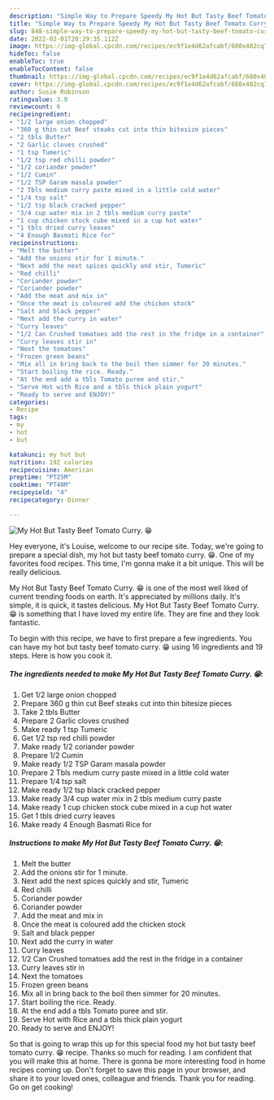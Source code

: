 ```yaml
---
description: "Simple Way to Prepare Speedy My Hot But Tasty Beef Tomato Curry. 😁"
title: "Simple Way to Prepare Speedy My Hot But Tasty Beef Tomato Curry. 😁"
slug: 848-simple-way-to-prepare-speedy-my-hot-but-tasty-beef-tomato-curry
date: 2022-02-01T20:29:35.112Z
image: https://img-global.cpcdn.com/recipes/ec9f1e4d62afcabf/680x482cq70/my-hot-but-tasty-beef-tomato-curry-recipe-main-photo.jpg
hideToc: false
enableToc: true
enableTocContent: false
thumbnail: https://img-global.cpcdn.com/recipes/ec9f1e4d62afcabf/680x482cq70/my-hot-but-tasty-beef-tomato-curry-recipe-main-photo.jpg
cover: https://img-global.cpcdn.com/recipes/ec9f1e4d62afcabf/680x482cq70/my-hot-but-tasty-beef-tomato-curry-recipe-main-photo.jpg
author: Susie Robinson
ratingvalue: 3.9
reviewcount: 6
recipeingredient:
- "1/2 large onion chopped"
- "360 g thin cut Beef steaks cut into thin bitesize pieces"
- "2 tbls Butter"
- "2 Garlic cloves crushed"
- "1 tsp Tumeric"
- "1/2 tsp red chilli powder"
- "1/2 coriander powder"
- "1/2 Cumin"
- "1/2 TSP Garam masala powder"
- "2 Tbls medium curry paste mixed in a little cold water"
- "1/4 tsp salt"
- "1/2 tsp black cracked pepper"
- "3/4 cup water mix in 2 tbls medium curry paste"
- "1 cup chicken stock cube mixed in a cup hot water"
- "1 tbls dried curry leaves"
- "4 Enough Basmati Rice for"
recipeinstructions:
- "Melt the butter"
- "Add the onions stir for 1 minute."
- "Next add the next spices quickly and stir, Tumeric"
- "Red chilli"
- "Coriander powder"
- "Coriander powder"
- "Add the meat and mix in"
- "Once the meat is coloured add the chicken stock"
- "Salt and black pepper"
- "Next add the curry in water"
- "Curry leaves"
- "1/2 Can Crushed tomatoes add the rest in the fridge in a container"
- "Curry leaves stir in"
- "Next the tomatoes"
- "Frozen green beans"
- "Mix all in bring back to the boil then simmer for 20 minutes."
- "Start boiling the rice. Ready."
- "At the end add a tbls Tomato puree and stir."
- "Serve Hot with Rice and a tbls thick plain yogurt"
- "Ready to serve and ENJOY!"
categories:
- Recipe
tags:
- my
- hot
- but

katakunci: my hot but 
nutrition: 192 calories
recipecuisine: American
preptime: "PT25M"
cooktime: "PT40M"
recipeyield: "4"
recipecategory: Dinner

---
```



![My Hot But Tasty Beef Tomato Curry. 😁](https://img-global.cpcdn.com/recipes/ec9f1e4d62afcabf/680x482cq70/my-hot-but-tasty-beef-tomato-curry-recipe-main-photo.jpg)

Hey everyone, it's Louise, welcome to our recipe site. Today, we're going to prepare a special dish, my hot but tasty beef tomato curry. 😁. One of my favorites food recipes. This time, I'm gonna make it a bit unique. This will be really delicious.

My Hot But Tasty Beef Tomato Curry. 😁 is one of the most well liked of current trending foods on earth. It's appreciated by millions daily. It's simple, it is quick, it tastes delicious. My Hot But Tasty Beef Tomato Curry. 😁 is something that I have loved my entire life. They are fine and they look fantastic.




To begin with this recipe, we have to first prepare a few ingredients. You can have my hot but tasty beef tomato curry. 😁 using 16 ingredients and 19 steps. Here is how you cook it.

<!--inarticleads1-->

##### The ingredients needed to make My Hot But Tasty Beef Tomato Curry. 😁:

1. Get 1/2 large onion chopped
1. Prepare 360 g thin cut Beef steaks cut into thin bitesize pieces
1. Take 2 tbls Butter
1. Prepare 2 Garlic cloves crushed
1. Make ready 1 tsp Tumeric
1. Get 1/2 tsp red chilli powder
1. Make ready 1/2 coriander powder
1. Prepare 1/2 Cumin
1. Make ready 1/2 TSP Garam masala powder
1. Prepare 2 Tbls medium curry paste mixed in a little cold water
1. Prepare 1/4 tsp salt
1. Make ready 1/2 tsp black cracked pepper
1. Make ready 3/4 cup water mix in 2 tbls medium curry paste
1. Make ready 1 cup chicken stock cube mixed in a cup hot water
1. Get 1 tbls dried curry leaves
1. Make ready 4 Enough Basmati Rice for




<!--inarticleads2-->

##### Instructions to make My Hot But Tasty Beef Tomato Curry. 😁:

1. Melt the butter
1. Add the onions stir for 1 minute.
1. Next add the next spices quickly and stir, Tumeric
1. Red chilli
1. Coriander powder
1. Coriander powder
1. Add the meat and mix in
1. Once the meat is coloured add the chicken stock
1. Salt and black pepper
1. Next add the curry in water
1. Curry leaves
1. 1/2 Can Crushed tomatoes add the rest in the fridge in a container
1. Curry leaves stir in
1. Next the tomatoes
1. Frozen green beans
1. Mix all in bring back to the boil then simmer for 20 minutes.
1. Start boiling the rice. Ready.
1. At the end add a tbls Tomato puree and stir.
1. Serve Hot with Rice and a tbls thick plain yogurt
1. Ready to serve and ENJOY!



So that is going to wrap this up for this special food my hot but tasty beef tomato curry. 😁 recipe. Thanks so much for reading. I am confident that you will make this at home. There is gonna be more interesting food in home recipes coming up. Don't forget to save this page in your browser, and share it to your loved ones, colleague and friends. Thank you for reading. Go on get cooking!
